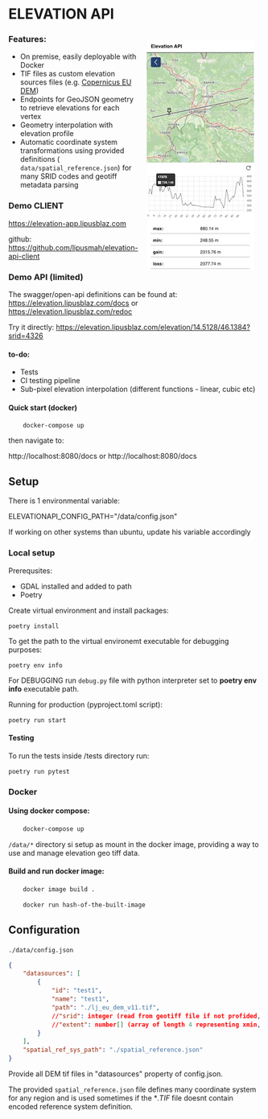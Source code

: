 # ELEVATION API

<img style="float: right;padding: 1rem" src="docs/client.jpg">

### Features:
- On premise, easily deployable with Docker
- TIF files as custom elevation sources files (e.g. [Copernicus EU DEM](https://land.copernicus.eu/imagery-in-situ/eu-dem/eu-dem-v1.1/view))
- Endpoints for GeoJSON geometry to retrieve elevations for each vertex
- Geometry interpolation with elevation profile
- Automatic coordinate system transformations using provided definitions ( ```data/spatial_reference.json```) for many SRID codes and geotiff metadata parsing

### Demo CLIENT
https://elevation-app.lipusblaz.com 

github: https://github.com/lipusmah/elevation-api-client

### Demo API (limited)
The swagger/open-api definitions can be found at:
https://elevation.lipusblaz.com/docs or https://elevation.lipusblaz.com/redoc

Try it directly:
https://elevation.lipusblaz.com/elevation/14.5128/46.1384?srid=4326

#### to-do:
- Tests
- CI testing pipeline
- Sub-pixel elevation interpolation (different functions - linear, cubic etc)


#### Quick start (docker)

```
    docker-compose up
```

then navigate to:

http://localhost:8080/docs or http://localhost:8080/docs


## Setup

There is 1 environmental variable:

ELEVATIONAPI_CONFIG_PATH="/data/config.json"

If working on other systems than ubuntu, update his variable accordingly

### Local setup
Prerequsites:
- GDAL installed and added to path
- Poetry

Create virtual environment and install packages:
```shell
poetry install
```

To get the path to the virtual environemt executable for debugging purposes:

```shell
poetry env info
```

For DEBUGGING run ```debug.py``` file with python interpreter set to **poetry env info** executable path.

Running for production (pyproject.toml script):
```shell
poetry run start
```

#### Testing
To run the tests inside /tests directory run:
```shell
poetry run pytest
```

### Docker

#### Using docker compose:

```sh
    docker-compose up
```

```/data/*``` directory si setup as mount in the docker image, providing a way to use and manage elevation geo tiff data.

#### Build and run docker image:

```sh
    docker image build .
```
```sh
    docker run hash-of-the-built-image
```



## Configuration 

```./data/config.json```

```json
{
    "datasources": [
        {
            "id": "test1",
            "name": "test1",
            "path": "./lj_eu_dem_v11.tif",
            //"srid": integer (read from geotiff file if not profided, otherwise it will be read from spatial_reference.json),
            //"extent": number[] (array of length 4 representing xmin, ymin, xmax, ymax in the coordinate system srid or )
        }
    ],
    "spatial_ref_sys_path": "./spatial_reference.json"
}
```

Provide all DEM tif files in "datasources" property of config.json.

The provided ```spatial_reference.json``` file defines many coordinate system for any region and is used sometimes if the **.*TIF** file doesnt contain encoded reference system definition.

